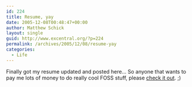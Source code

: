 ```yaml
---
id: 224
title: Resume, yay
date: 2005-12-08T00:48:47+00:00
author: Matthew Schick
layout: single
guid: http://www.excentral.org/?p=224
permalink: /archives/2005/12/08/resume-yay
categories:
  - Life
---
```

Finally got my resume updated and posted here... So anyone that wants to pay me lots of money to do really cool FOSS stuff, please <a href="/files/Resume.txt">check it out</a>. ;)